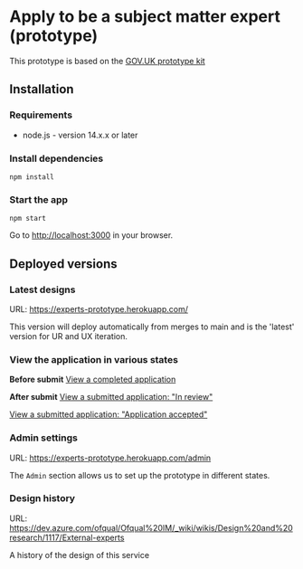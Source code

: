# Apply to be a subject matter expert (prototype)

This prototype is based on the [GOV.UK prototype kit](https://github.com/alphagov/govuk-prototype-kit)

## Installation

### Requirements

- node.js - version 14.x.x or later

### Install dependencies

`npm install`

### Start the app

`npm start`

Go to [http://localhost:3000]() in your browser.

## Deployed versions

### Latest designs

URL: https://experts-prototype.herokuapp.com/

This version will deploy automatically from merges to main and is the 'latest' version for UR and UX iteration.

### View the application in various states

**Before submit**
[View a completed application](https://experts-prototype.herokuapp.com/populate-application)

**After submit**
[View a submitted application: "In review"](https://experts-prototype.herokuapp.com/application-submitted-accepted)

[View a submitted application: "Application accepted"](https://experts-prototype.herokuapp.com/application-submitted-accepted)

### Admin settings

URL: https://experts-prototype.herokuapp.com/admin

The <code>Admin</code> section allows us to set up the prototype in different states.

### Design history

URL: https://dev.azure.com/ofqual/Ofqual%20IM/_wiki/wikis/Design%20and%20research/1117/External-experts

A history of the design of this service
